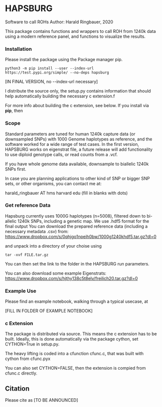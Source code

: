 # HAPSBURG
Software to call ROHs
Author: Harald Ringbauer, 2020

This package contains functions and wrappers to call ROH from 1240k data using a modern reference panel, and functions to visualize the results.

### Installation
Please install the package using the Package manager pip.

```
python3 -m pip install --user --index-url https://test.pypi.org/simple/ --no-deps hapsburg
```

[IN FINAL VERSION, no --index-url necessary]

I distribute the source only, the setup.py contains information that should help automatically building the necessary c extension.f

For more info about building the c extension, see below. If you install via **pip**, then 

### Scope
Standard parameters are tuned for human 1240k capture data (or downsampled SNPs) with 1000 Genome haplotypes as reference, and the software worked for a wide range of test cases. In the first version, HAPSBURG works on eigenstrat file, a future release will add functionality to use diploid genotype calls, or read counts from a .vcf.

If you have whole genome data available, downsample to biallelic 1240k SNPs first.

In case you are planning applications to other kind of SNP or bigger SNP sets, or other organisms, you can contact me at:

harald_ringbauer AT hms harvard edu
(fill in blanks with dots)


### Get reference Data
Hapsburg currently uses 1000G haplotypes (n=5008), filtered down to bi-allelic 1240k SNPs, including a genetic map. 
We use .hdf5 format for the final output
You can download the prepared reference data (including a necessary metadata .csv) from:  
https://www.dropbox.com/s/0qhjgo1npeih0bw/1000g1240khdf5.tar.gz?dl=0

and unpack into a directory of your choise using 

```
tar -xvf FILE.tar.gz
```

You can then set the link to the folder in the HAPSBURG run parameters. 

You can also download some example Eigenstrats:  
https://www.dropbox.com/s/hjthy138c5t8elv/freilich20.tar.gz?dl=0


### Example Use
Please find an example notebook, walking through a typical usecase, at

[FILL IN FOLDER OF EXAMPLE NOTEBOOK]


### c Extension
The package is distributed via source. This means the c extension has to be built. Ideally, this is done automatically via the package cython, set CYTHON=True in setup.py.

The heavy lifting is coded into a cfunction cfunc.c, that was built with cython from cfunc.pyx

You can also set CYTHON=FALSE, then the extension is compied from cfunc.c directly.


## Citation

Please cite as
[TO BE ANNOUNCED]







